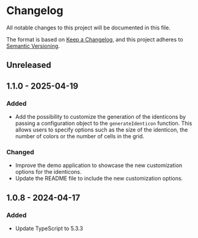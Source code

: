 # Changelog

All notable changes to this project will be documented in this file.

The format is based on [Keep a Changelog](https://keepachangelog.com/en/1.0.0/),
and this project adheres to [Semantic Versioning](https://semver.org/spec/v2.0.0.html).

## Unreleased

## 1.1.0 - 2025-04-19

### Added

- Add the possibility to customize the generation of the identicons by passing a configuration
  object to the `generateIdenticon` function. This allows users to specify options such as
  the size of the identicon, the number of colors or the number of cells in the grid.

### Changed

- Improve the demo application to showcase the new customization options for the identicons.
- Update the README file to include the new customization options.

## 1.0.8 - 2024-04-17

### Added

- Update TypeScript to 5.3.3
